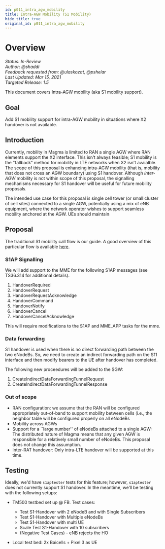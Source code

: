 ```yaml
---
id: p011_intra_agw_mobility
title: Intra-AGW Mobility (S1 Mobility)
hide_title: true
original_id: p011_intra_agw_mobility
---
```


# Overview

*Status: In-Review*\
*Author: @shaddi*\
*Feedback requested from: @ulaskozat, @pshelar*\
*Last Updated: Mar 15, 2021*\
*Targeted Release: 1.5*

This document covers Intra-AGW mobility (aka S1 mobility support).

## Goal

Add S1 mobility support for intra-AGW mobility in situations where X2 handover is not available.

## Introduction

Currently, mobility in Magma is limited to RAN a single AGW where RAN elements support the X2 interface. This isn't always feasible; S1 mobility is the "fallback" method for mobility in LTE networks when X2 isn't avaialble. The scope of this proposal is enhancing intra-AGW mobility (that is, mobility that does not cross an AGW boundary) using S1 handover. Although *inter-AGW* mobility is not within scope of this proposal, the signalling mechanisms necessary for S1 handover will be useful for future mobility proposals.

The intended use case for this proposal is single cell tower (or small cluster of cell sites) connected to a single AGW, potentially using a mix of eNB equipment, where the network operator wishes to support seamless mobility anchored at the AGW. UEs should maintain 

## Proposal

The traditional S1 mobility call flow is our guide. A good overview of this particular flow is available [here](https://www.eventhelix.com/lte/handover/s1/).

### S1AP Signalling

We will add support to the MME for the following S1AP messages (see TS36.314 for additional details).

1. HandoverRequired
1. HandoverRequest
1. HandoverRequestAcknowledge
1. HandoverCommand
1. HandoverNotify
1. HandoverCancel
1. HandoverCancelAcknowledge

This will require modifications to the S1AP and MME_APP tasks for the mme.

### Data forwarding

S1 handover is used when there is no direct forwarding path between the two eNodeBs. So, we need to create an indirect forwarding path on the S11 interface and then modify bearers to the UE after handover has completed.

The following new proceedures will be added to the SGW:

1. CreateIndirectDataForwardingTunnelRequest
1. CreateIndirectDataForwardingTunnelResponse

### Out of scope
- RAN configuration: we assume that the RAN will be configured appropriately out-of-band to support mobility between cells (i.e., the neighbor table will be configured properly on all eNodeBs
- Mobility across AGWs
- Support for a ``large number'' of eNodeBs attached to a single AGW: The distributed nature of Magma means that any given AGW is responsible for a relatively small number of eNodeBs. This proposal does not change this assumption.
- Inter-RAT handover: Only intra-LTE handover will be supported at this time.

## Testing
Ideally, we'd have `s1aptester` tests for this feature; however, `s1aptester` does not currently support S1 handover. In the meantime, we'll be testing with the following setups:

- TM500 testbed set up @ FB. Test cases:
  - Test S1-Handover with 2 eNodeB and with Single Subscribers
  - Test S1-Handover with Multiple eNodeBs
  - Test S1-Handover with multi UE
  - Scale Test S1-Handover with 10 subscribers
  - (Negative Test Cases) - eNB rejects the HO

- Local test bed: 2x Baicells + Pixel 3 as UE

